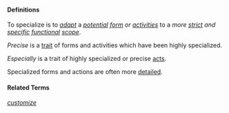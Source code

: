 #### Definitions

To specialize is to *[adapt](https://github.com/gcassel/Modular-Organization-Terminology/blob/master/terms/adapt.md)* a *[potential](https://github.com/gcassel/Modular-Organization-Terminology/blob/master/terms/potential.md) [form](https://github.com/gcassel/Modular-Organization-Terminology/blob/master/terms/form.md) or [activities](https://github.com/gcassel/Modular-Organization-Terminology/blob/master/terms/activity.md)* to a *more [strict](https://github.com/gcassel/Modular-Organization-Terminology/blob/master/terms/strict.md) and [specific](https://github.com/gcassel/Modular-Organization-Terminology/blob/master/terms/specific.md) [functional](https://github.com/gcassel/Modular-Organization-Terminology/blob/master/terms/function.md) [scope](https://github.com/gcassel/Modular-Organization-Terminology/blob/master/terms/scope.md)*.

*Precise* is a [trait](https://github.com/gcassel/Modular-Organization-Terminology/blob/master/terms/trait.md) of forms and activities which have been highly specialized.

*Especially* is a trait of highly specialized or precise [acts](https://github.com/gcassel/Modular-Organization-Terminology/blob/master/terms/act.md).

Specialized forms and actions are often more [detailed](https://github.com/gcassel/Modular-Organization-Terminology/blob/master/terms/detail.md).

#### Related Terms

*[customize](https://github.com/gcassel/Modular-Organization-Terminology/blob/master/terms/customize.md)*
